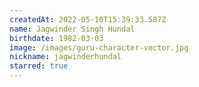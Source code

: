 ```yaml
---
createdAt: 2022-05-10T15:39:33.587Z
name: Jagwinder Singh Hundal
birthdate: 1982-03-03
image: /images/guru-character-vector.jpg
nickname: jagwinderhundal
starred: true
---
```

